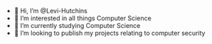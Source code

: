 - 👋 Hi, I’m @Levi-Hutchins
- 👀 I’m interested in all things Computer Science
- 🌱 I’m currently studying Computer Science
- 💞️ I’m looking to publish my projects relating to computer security 

<!---
Levi-Hutchins/Levi-Hutchins is a ✨ special ✨ repository because its `README.md` (this file) appears on your GitHub profile.
You can click the Preview link to take a look at your changes.
--->
